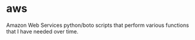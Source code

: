 aws
===

Amazon Web Services python/boto scripts that perform various functions that I have needed over time.
